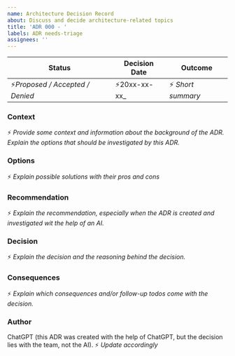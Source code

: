 ```yaml
---
name: Architecture Decision Record
about: Discuss and decide architecture-related topics
title: 'ADR 000 - '
labels: ADR needs-triage
assignees: ''
---
```


| Status                              | Decision Date       | Outcome               |
|-------------------------------------|---------------------|-----------------------|
| :zap:_Proposed / Accepted / Denied_ | :zap:20xx-xx-xx_    | :zap: _Short summary_ |

### Context
:zap: _Provide some context and information about the background of the ADR. Explain the options that should be investigated by this ADR._

### Options
:zap: _Explain possible solutions with their pros and cons_

### Recommendation
:zap: _Explain the recommendation, especially when the ADR is created and investigated wit the help of an AI._

### Decision
:zap: _Explain the decision and the reasoning behind the decision._

### Consequences
:zap: _Explain which consequences and/or follow-up todos come with the decision._

### Author
ChatGPT (this ADR was created with the help of ChatGPT, but the decision lies with the team, not the AI). :zap: _Update accordingly_
